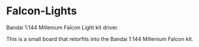 # Falcon-Lights
Bandai 1:144 Millenium Falcon Light kit driver. 

This is a small board that retorfits into the Bandai 1:144 Millenium Falcon kit.
